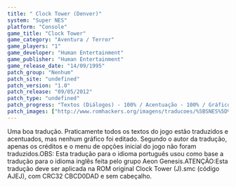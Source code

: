 ```yaml
---
title: " Clock Tower (Denver)"
system: "Super NES"
platform: "Console"
game_title: "Clock Tower"
game_category: "Aventura / Terror"
game_players: "1"
game_developer: "Human Entertainment"
game_publisher: "Human Entertainment"
game_release_date: "14/09/1995"
patch_group: "Nenhum"
patch_site: "undefined"
patch_version: "1.0"
patch_release: "09/05/2012"
patch_type: "undefined"
patch_progress: "Textos (Diálogos) - 100% / Acentuação - 100% / Gráficos - 0%"
patch_images: ["http://www.romhackers.org/imagens/traducoes/%5BSNES%5D%20Clock%20Tower%20-%20Denver%20-%201.png","http://www.romhackers.org/imagens/traducoes/%5BSNES%5D%20Clock%20Tower%20-%20Denver%20-%202.png","http://www.romhackers.org/imagens/traducoes/%5BSNES%5D%20Clock%20Tower%20-%20Denver%20-%203.png"]
---
```

Uma boa tradução. Praticamente todos os textos do jogo estão traduzidos e acentuados, mas nenhum gráfico foi editado. Segundo o autor da tradução, apenas os créditos e o menu de opções inicial do jogo não foram traduzidos.OBS: Esta tradução para o idioma português usou como base a tradução para o idioma inglês feita pelo grupo Aeon Genesis.ATENÇÃO:Esta tradução deve ser aplicada na ROM original Clock Tower (J).smc (código AJEJ), com CRC32 CBCD0DAD e sem cabeçalho.